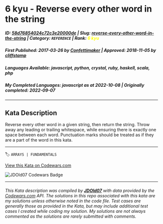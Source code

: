 # 6 kyu - Reverse every other word in the string

##### **ID**: [58d76854024c72c3e20000de](https://www.codewars.com/kata/58d76854024c72c3e20000de) | **Slug**: [reverse-every-other-word-in-the-string](https://www.codewars.com/kata/58d76854024c72c3e20000de) | **Category**: `REFERENCE` | **Rank**: <span style="color:yellow">6 kyu</span>

##### **First Published**: 2017-03-26 ***by*** [Confettimaker](https://www.codewars.com/users/Confettimaker) | **Approved**: 2018-11-05 ***by*** [cliffstamp](https://www.codewars.com/users/cliffstamp)

##### **Languages Available**: javascript, python, crystal, ruby, haskell, scala, php

##### **My Completed Languages**: javascript ***as at*** 2022-10-08 | **Originally completed**: 2022-09-07

---

## Kata Description


Reverse every other word in a given string, then return the string. Throw away any leading or trailing whitespace, while ensuring there is exactly one space between each word. Punctuation marks should be treated as if they are a part of the word in this kata.



---


🏷 `ARRAYS | FUNDAMENTALS`


[View this Kata on Codewars.com](https://www.codewars.com/kata/58d76854024c72c3e20000de)

![](https://www.codewars.com/users/jdold07/badges/large "JDOld07 Codewars Badge")

---

###### *This Kata description was compiled by [**JDOld07**](https://tpstech.dev) with data provided by the [Codewars.com](https://www.codewars.com) API.  The solutions in this repo associated with this kata are my solutions unless otherwise noted in the code file.  Test cases are generally those as provided in the Kata, but may include additional test cases I created while coding my solution.  My solutions are not always commented as the solutions are rarely submitted with comments.*
